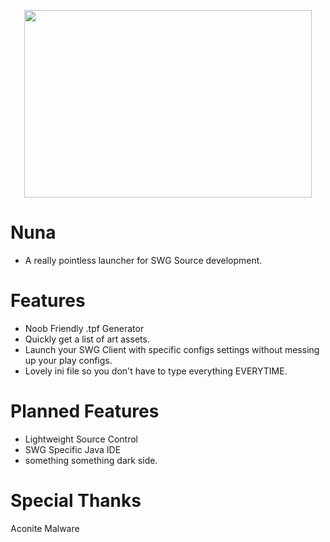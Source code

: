 <p align="center">
  <img width="460" height="300" src="https://vignette.wikia.nocookie.net/starwars/images/a/a9/Nuna_CW.png">
</p>


# Nuna
- A really pointless launcher for SWG Source development.
# Features
- Noob Friendly .tpf Generator
- Quickly get a list of art assets.
- Launch your SWG Client with specific configs settings without messing up your play configs.
- Lovely ini file so you don't have to type everything EVERYTIME.

# Planned Features
- Lightweight Source Control
- SWG Specific Java IDE
- something something dark side.



# Special Thanks
Aconite Malware
